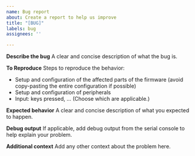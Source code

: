 ```yaml
---
name: Bug report
about: Create a report to help us improve
title: "[BUG]"
labels: bug
assignees: ''

---
```


**Describe the bug**
A clear and concise description of what the bug is.

**To Reproduce**
Steps to reproduce the behavior:
* Setup and configuration of the affected parts of the firmware (avoid copy-pasting the entire configuration if possible)
* Setup and configuration of peripherals
* Input: keys pressed, ...
(Choose which are applicable.)
 
**Expected behavior**
A clear and concise description of what you expected to happen.

**Debug output**
If applicable, add debug output from the serial console to help explain your problem.

**Additional context**
Add any other context about the problem here.
